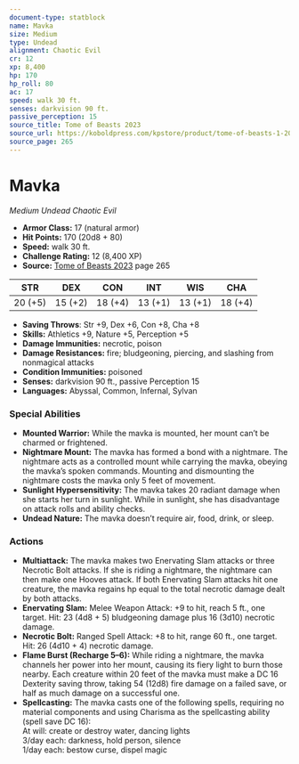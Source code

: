 ```yaml
---
document-type: statblock
name: Mavka
size: Medium
type: Undead
alignment: Chaotic Evil
cr: 12
xp: 8,400
hp: 170
hp_roll: 80
ac: 17
speed: walk 30 ft.
senses: darkvision 90 ft. 
passive_perception: 15
source_title: Tome of Beasts 2023
source_url: https://koboldpress.com/kpstore/product/tome-of-beasts-1-2023-edition/
source_page: 265
---
```


# Mavka

*Medium* *Undead* *Chaotic Evil*

- **Armor Class:** 17 (natural armor)
- **Hit Points:** 170 (20d8 + 80)
- **Speed:** walk 30 ft.
- **Challenge Rating:** 12 (8,400 XP)
- **Source:** [Tome of Beasts 2023](https://koboldpress.com/kpstore/product/tome-of-beasts-1-2023-edition/) page 265

| STR | DEX | CON | INT | WIS | CHA |
| --- | --- | --- | --- | --- | --- |
| 20 (+5) | 15 (+2) | 18 (+4) | 13 (+1) | 13 (+1) | 18 (+4) |

- **Saving Throws**: Str +9, Dex +6, Con +8, Cha +8
- **Skills:** Athletics +9, Nature +5, Perception +5
- **Damage Immunities:** necrotic, poison
- **Damage Resistances:** fire; bludgeoning, piercing, and slashing from nonmagical attacks
- **Condition Immunities:** poisoned
- **Senses:** darkvision 90 ft., passive Perception 15
- **Languages:** Abyssal, Common, Infernal, Sylvan

### Special Abilities

- **Mounted Warrior:** While the mavka is mounted, her mount can’t be charmed or frightened.
- **Nightmare Mount:** The mavka has formed a bond with a nightmare. The nightmare acts as a controlled mount while carrying the mavka, obeying the mavka’s spoken commands. Mounting and dismounting the nightmare costs the mavka only 5 feet of movement.
- **Sunlight Hypersensitivity:** The mavka takes 20 radiant damage when she starts her turn in sunlight. While in sunlight, she has disadvantage on attack rolls and ability checks.
- **Undead Nature:** The mavka doesn’t require air, food, drink, or sleep.

### Actions

- **Multiattack:** The mavka makes two Enervating Slam attacks or three Necrotic Bolt attacks. If she is riding a nightmare, the nightmare can then make one Hooves attack. If both Enervating Slam attacks hit one creature, the mavka regains hp equal to the total necrotic damage dealt by both attacks.
- **Enervating Slam:** Melee Weapon Attack: +9 to hit, reach 5 ft., one target. Hit: 23 (4d8 + 5) bludgeoning damage plus 16 (3d10) necrotic damage.
- **Necrotic Bolt:** Ranged Spell Attack: +8 to hit, range 60 ft., one target. Hit: 26 (4d10 + 4) necrotic damage.
- **Flame Burst (Recharge 5–6):** While riding a nightmare, the mavka channels her power into her mount, causing its fiery light to burn those nearby. Each creature within 20 feet of the mavka must make a DC 16 Dexterity saving throw, taking 54 (12d8) fire damage on a failed save, or half as much damage on a successful one.
- **Spellcasting:** The mavka casts one of the following spells, requiring no material components and using Charisma as the spellcasting ability (spell save DC 16):<br>At will: create or destroy water, dancing lights<br>3/day each: darkness, hold person, silence<br>1/day each: bestow curse, dispel magic
